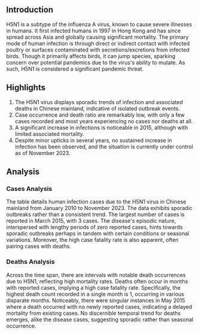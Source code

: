## Introduction

H5N1 is a subtype of the influenza A virus, known to cause severe illnesses in humans. It first infected humans in 1997 in Hong Kong and has since spread across Asia and globally causing significant mortality. The primary mode of human infection is through direct or indirect contact with infected poultry or surfaces contaminated with secretions/excretions from infected birds. Though it primarily affects birds, it can jump species, sparking concern over potential pandemics due to the virus's ability to mutate. As such, H5N1 is considered a significant pandemic threat.

## Highlights

1. The H5N1 virus displays sporadic trends of infection and associated deaths in Chinese mainland, indicative of isolated outbreak events. <br/>
2. Case occurrence and death ratio are remarkably low, with only a few cases recorded and most years experiencing no cases nor deaths at all.<br/>
3. A significant increase in infections is noticeable in 2015, although with limited associated mortality.<br/>
4. Despite minor upticks in several years, no sustained increase in infection has been observed, and the situation is currently under control as of November 2023. <br/>

## Analysis

### Cases Analysis

The table details human infection cases due to the H5N1 virus in Chinese mainland from January 2010 to November 2023. The data exhibits sporadic outbreaks rather than a consistent trend. The largest number of cases is reported in March 2015, with 3 cases. The disease's episodic nature, interspersed with lengthy periods of zero reported cases, hints towards sporadic outbreaks perhaps in tandem with certain conditions or seasonal variations. Moreover, the high case fatality rate is also apparent, often pairing cases with deaths.

### Deaths Analysis

Across the time span, there are intervals with notable death occurrences due to H5N1, reflecting high mortality rates. Deaths often occur in months with reported cases, implying a high case fatality rate. Specifically, the highest death count recorded in a single month is 1, occurring in various disparate months. Noticeably, there were singular instances in May 2015 where a death occurred with no newly reported cases, indicating a delayed mortality from existing cases. No discernible temporal trend for deaths emerges, alike the disease cases, suggesting sporadic rather than seasonal occurrence.
